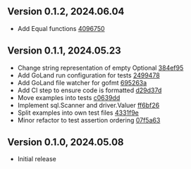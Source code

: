 ## Version 0.1.2, 2024.06.04

* Add Equal functions [4096750](https://github.com/neocotic/go-optional/commit/40967502d762ed6fb526e0f9803ca0af2ddf462b)

## Version 0.1.1, 2024.05.23

* Change string representation of empty Optional [384ef95](https://github.com/neocotic/go-optional/commit/384ef95e0e84cd5acf77be5c3d6858313a23097d)
* Add GoLand run configuration for tests [2499478](https://github.com/neocotic/go-optional/commit/24994782b0cc4a9ac7a151b75580b3388ada2bab)
* Add GoLand file watcher for gofmt [695263a](https://github.com/neocotic/go-optional/commit/695263a18374d8ea018769ec3b6e2cb05013f414)
* Add CI step to ensure code is formatted [d29d37d](https://github.com/neocotic/go-optional/commit/d29d37d1ab3a4afb767f30b37606dfca89cc143f)
* Move examples into tests [c0639dd](https://github.com/neocotic/go-optional/commit/c0639ddb3651be3858c8d292538ab26bdd4f6337)
* Implement sql.Scanner and driver.Valuer [ff6bf26](https://github.com/neocotic/go-optional/commit/ff6bf265f0688573358aba547e06df7e5a02f292)
* Split examples into own test files [4331f9e](https://github.com/neocotic/go-optional/commit/4331f9e00dba80261eff37ae87d906705a59715d)
* Minor refactor to test assertion ordering [07f5a63](https://github.com/neocotic/go-optional/commit/07f5a6363467b34bc41be00c1f7f9f1cfee4bc0f)

## Version 0.1.0, 2024.05.08

* Initial release
